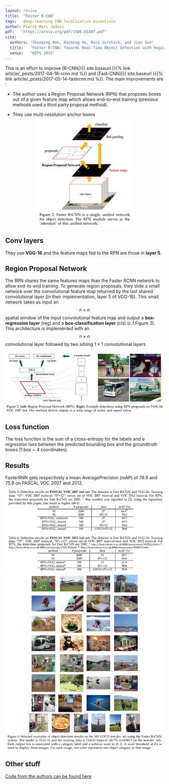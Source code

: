 ```yaml
---
layout: review
title:  "Faster R-CNN"
tags:   deep-learning CNN localization essentials 
author: Pierre-Marc Jodoin 
pdf:   "https://arxiv.org/pdf/1506.01497.pdf"
cite:
  authors: "Shaoqing Ren, Kaiming He, Ross Girshick, and Jian Sun"
  title:   "Faster R-CNN: Towards Real-Time Object Detection with Region Proposal Networks"
  venue:   "NIPS 2015"
---
```


This is an effort to improve [R-CNN]({{ site.baseurl }}{% link article/_posts/2017-04-18-rcnn.md %}) and [Fast-CNN]({{ site.baseurl }}{% link article/_posts/2017-05-14-fastrcnn.md %}). 
The main improvements are : 

* The author uses a Region Proposal Network (RPN) that proposes boxes out of a given feature map which allows end-to-end training (previous methods used a third party proposal method).

* They use multi-resolution anchor boxes

<div align="middle">
  <img src="/article/images/fasterrcnn/sc01.png" width="300">
</div>


## Conv layers
They use **VGG-16** and the feature maps fed to the RPN are those in **layer 5**.

## Region Proposal Network
The RPN shares the same features maps than the Faster RCNN network to allow end-to-end training.  To generate region proposals, they slide a small network over the convolutional feature map returned by the last shared convolutional layer (in their implementation, layer 5 of VGG-16). This small network takes as input an $$n\times n$$ spatial window of the input convolutional feature map and output a **box-regression layer** (reg) and a **box-classification layer** (cls) (c.f.Figure 3).  This architecture is implemented with an $$n\times n$$ convolutional layer followed by two sibling $1 \times 1$ convolutional layers

<div align="middle">
  <img src="/article/images/fasterrcnn/sc02.png" width="570">
</div>

## Loss function
The loss function is the sum of a cross-entropy for the labels and a regression loss between the predicted bounding box and the groundtruth boxes (1 box = 4 coordinates).

## Results
FasterRNN gets respectively a mean AveragePrecision (mAP) of 78.8 and 75.9 on PASCAL VOC 2007 and 2012.
 
<div align="middle">
  <img src="/article/images/fasterrcnn/sc04.png" width="600">
</div>

<div align="middle">
  <img src="/article/images/fasterrcnn/sc03.png" width="600">
</div>


## Other stuff

[Code from the authors can be found here](https://github.com/rbgirshick/py-faster-rcnn)
